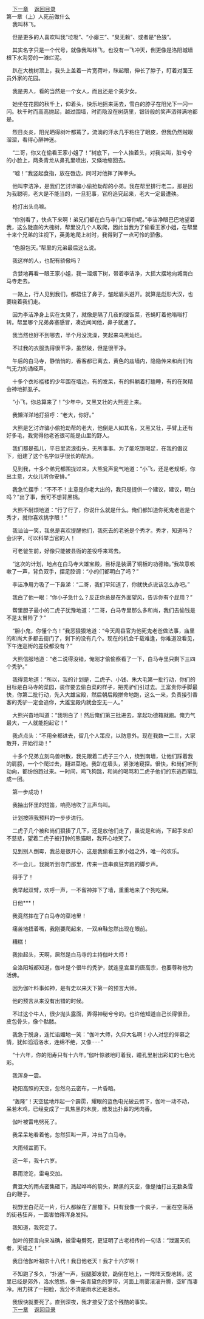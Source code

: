 
&nbsp;&nbsp;&nbsp;&nbsp;[下一章](https://github.com/xiaominghe2014/spider_book/blob/master/book/知北游/第2章.md)&nbsp;&nbsp;&nbsp;&nbsp;[返回目录](https://github.com/xiaominghe2014/spider_book/blob/master/book/知北游/README.md)
<br /> 第一章（上）人死前做什么<br />
        我叫林飞。

    但是更多的人喜欢叫我“垃圾”、“小瘪三”、“臭无赖”、或者是“色狼”。

    其实名字只是一个代号，就像我叫林飞，也没有一飞冲天，倒更像是洛阳城墙根下水沟旁的一滩烂泥。

    趴在大槐树顶上，我头上盖着一片宽荷叶，眯起眼，伸长了脖子，盯着对面王员外家的花园。

    我是男人，看的当然是一个女人，而且还是个美少女。

    她坐在花园的秋千上，仰着头，快乐地摇来荡去，雪白的脖子在阳光下一闪一闪。秋千时而高高抛起，越过围墙，时而隐没在树荫里，银铃般的笑声洒得满地都是。

    烈日炎炎，阳光晒得树叶都蔫了，流淌的汗水几乎粘住了眼皮，但我仍然贼眼溜溜，看得心醉神迷。

    “二哥，你又在偷看王家小姐了！”树底下，一个人抬着头，对我尖叫，脏兮兮的小脸上，两条青龙从鼻孔里喷出，又倏地缩回去。

    “嘘！”我竖起食指，放在唇边，同时对他挥了挥拳头。

    他叫李洁净，是我们乞讨诈骗小偷抢劫帮的小弟。我在帮里排行老二，那是因为我聪明，老大是不能当的，一旦犯事，官府追究起来，老大一定最遭殃。

    枪打出头鸟嘛。

    “你别看了，快点下来啊！弟兄们都在白马寺门口等你呢。”李洁净眼巴巴地望着我，这么陡直的大槐树，帮里没几个人敢爬，因此当我为了偷看王家小姐，在帮里十来个兄弟的注视下，英勇地爬上树时，我得到了一点可怜的骄傲。

    “色胆包天。”帮里的兄弟最后这么说。

    我这样的人，也配有骄傲吗？

    贪婪地再看一眼王家小姐，我一溜烟下树，带着李洁净，大摇大摆地向城南白马寺走去。

    一路上，行人见到我们，都捂住了鼻子，皱起眉头避开。就算是彪形大汉，也要绕着我们走。

    因为李洁净身上实在太臭了，就像是隔了几夜的馊饭菜，苍蝇盯着他嗡嗡打转。帮里哪个兄弟鼻塞感冒，凑近闻闻他，鼻子就通了。

    我当然也好不到哪去，半个月没洗澡，笑起来乌黑灿烂。

    不过我的衣服洗得很干净，虽然破，但是很干净。

    午后的白马寺，静悄悄的，香客都已离去，黄色的庙墙内，隐隐传来和尚们有气无力的诵经声。

    十多个衣衫褴褛的少年围在墙边，有的发呆，有的斜躺着打瞌睡，有的在聚精会神地抓虱子。

    “小飞，你总算来了！”少年中，又黑又壮的大熊迎上来。

    我懒洋洋地打招呼：“老大，你好。”

    大熊是乞讨诈骗小偷抢劫帮的老大，他倒是人如其名，又黑又壮，手臂上还有好多毛，我觉得他老爸很可能是山里的野人。

    我们都是孤儿，平日里流浪街头，无所事事。为了能吃饱喝足，在我的倡议下，组建了这个名字似乎很长的帮派。

    见到我，十多个弟兄都围拢过来，大熊瓮声瓮气地道：“小飞，还是老规矩，你出主意，大伙儿听你安排。”

    我急忙摆手：“不不不！主意是你老大出的，我只是提供一个建议，建议，明白吗？”出了事，我可不想背黑锅。

    大熊不耐烦地道：“行了行了，你说什么就是什么。俺们都知道你死鬼老爸是个秀才，就你喜欢挑字眼！”

    我讪讪一笑，我总是喜欢提醒他们，我死去的老爸是个秀才。秀才，知道吗？会识字，可以科举当官的人！

    可老爸生前，好像只能被县衙的差役呼来骂去。

    “这次的计划，地点在白马寺大雄宝殿，目标是装满了铜板的功德箱。”我故意咳嗽了一声，背负双手，摆足腔调：“小的们都明白了吗？”

    李洁净用力吸了一下鼻涕：“二哥，我们早知道了，你就快点说该怎么办吧。”

    我白了他一眼：“你小子急什么？反正你总是在外面望风，告诉你有个屁用？”

    帮里胆子最小的二虎子犹豫地道：“二哥，白马寺里那么多和尚，我们去偷钱是不是太冒险了？”

    “胆小鬼，你懂个鸟！”我恶狠狠地道：“今天周县官为他死鬼老爸做法事，庙里的和尚大多都去衙门了，剩下的没有几个。现在的机会千载难逢，你难道没看见，下午连巡街的差役都没有？”

    大熊信服地道：“老二说得没错，俺刚才偷偷察看了一下，白马寺里只剩下三四个秃驴。”

    我得意地道：“所以，我的计划是，二虎子、小钱、朱大毛第一批行动，你们的目标是白马寺的菜园，装作要去偷白菜的样子，把秃驴们引过去。王富贵你手脚最快，你第二批行动，先入大雄宝殿，然后朝后殿拼命地跑，这么一来，负责接引香客的秃驴一定会追你，大雄宝殿内就会空无一人。”

    大熊兴奋地叫道：“我明白了！然后俺们第三批进去，拿起功德箱就跑。俺力气最大，一人就能抱起它！”

    我点点头：“不用全都进去，留几个人策应，以防意外。现在我数一二三，大家散开，开始行动！”

    十多个兄弟立刻鸟兽哄散，我先跟着二虎子三个人，绕到南墙，让他们踩着我的肩膀，一个个爬过去，翻进菜地。我趴在墙头，紧张地窥探。很快，和尚们听到动向，都纷纷跑过来。一时间，鸡飞狗跳，和尚的喝骂和二虎子他们的东逃西窜乱成一团。

    第一步成功！

    我抽出怀里的短笛，响亮地吹了三声鸟叫。

    计划按照我预料的一步步进行。

    二虎子几个被和尚们狠揍了几下，还是放他们走了，虽说是和尚，下起手来却不慈悲，望着二虎子被打肿的熊猫眼，我开心地笑了。

    见到别人倒霉，我总是很开心，这是我偷看王家小姐之外，唯一的欢乐。

    不一会儿，我就听到寺门那里，传来一连串疯狂奔跑的脚步声。

    得手了！

    我举起双臂，欢呼一声，一不留神摔下了墙，重重地来了个狗吃屎。

    日他***！

    我竟然摔在了白马寺的菜地里！

    痛苦地捂着嘴，我刚要爬起来，一双麻鞋忽然出现在眼前。

    糟糕！

    我抬起头，天啊，居然是白马寺的主持伽叶大师！

    全洛阳城都知道，伽叶是个很牛的秃驴，就连皇宫里的唐高宗，也要尊称他为活佛。

    因为伽叶料事如神，是有史以来天下第一的预言大师。

    他的预言从来没有出错的时候。

    不过这个牛人，很少抛头露面，弄得神秘兮兮的。也许他知道自己长得很丑，皮包骨头，像个骷髅。

    我急于脱身，连忙谄媚地一笑：“伽叶大师，久仰大名啊！小人对您的仰慕之情，犹如滔滔洛水，连绵不绝，又像······”

    “十六年，你的阳寿只有十六年。”伽叶惊骇地盯着我，瞳孔里射出彩虹的七色光彩。

    我浑身一震。

    艳阳高照的天空，忽然乌云密布，一片昏暗。

    “轰隆”！天空猛地炸起一个霹雳，耀眼的蓝色电光破云劈下，伽叶一动不动，呆若木鸡，已经变成了一具焦黑的木炭，散发出扑鼻的烤肉香。

    伽叶被雷电劈死了。

    我呆呆地看着他，忽然狂叫一声，冲出了白马寺。

    大雨倾盆而下。

    这一年，我十六岁。

    暴雨滂沱，雷电交加。

    黄豆大的雨点密集砸下，溅起哗哗的箭头，黝黑的天空，像是抽打出无数条雪白的鞭子。

    视野里白茫茫一片，行人都躲在了屋檐下。只有我像一个疯子，一面在空荡荡的街巷狂奔，一面害怕得浑身发抖。

    我知道，我死定了。

    伽叶的预言向来准确，被雷电劈死，更证明了古老相传的一句话：“泄漏天机者，天谴之！”

    我日他伽叶祖宗十八代！我日他老天！我才十六岁啊！

    不知跑了多久，“扑通”一声，我腿脚发软，跪倒在地上，一阵阵天旋地转。这里已经是郊外，洛水悠悠，像一条青黛色的罗带，河面上雨雾滚滚升腾，空旷而凄冷。用力抹了一把脸，我分不清是雨水还是泪水。

    我很快就要死了。直到深夜，我才接受了这个残酷的事实。
  <br />
&nbsp;&nbsp;&nbsp;&nbsp;[下一章](https://github.com/xiaominghe2014/spider_book/blob/master/book/知北游/第2章.md)&nbsp;&nbsp;&nbsp;&nbsp;[返回目录](https://github.com/xiaominghe2014/spider_book/blob/master/book/知北游/README.md)
